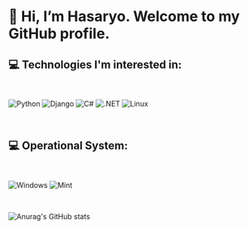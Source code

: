 <h1>👋 Hi, I’m Hasaryo. Welcome to my GitHub profile.</h1>

<h2>💻 Technologies I'm interested in:</h2>

<br>

![Python](https://img.shields.io/badge/python-3670A0?style=for-the-badge&logo=python&logoColor=ffdd54)
![Django](https://img.shields.io/badge/django-%23092E20.svg?style=for-the-badge&logo=django&logoColor=white) 
![C#](https://img.shields.io/badge/C%23-239120?style=for-the-badge&logo=c-sharp&logoColor=white)
![.NET](https://img.shields.io/badge/.NET-5C2D91?style=for-the-badge&logo=.net&logoColor=white)
![Linux](https://img.shields.io/badge/Linux-000?style=for-the-badge&logo=linux&logoColor=FCC624)

<br>

<h2>💻 Operational System:</h2>

<br>

![Windows](https://img.shields.io/badge/Windows-000?style=for-the-badge&logo=windows&logoColor=2CA5E0)
![Mint](https://img.shields.io/badge/Linux%20Mint-87CF3E?style=for-the-badge&logo=Linux%20Mint&logoColor=white)

<br>

![Anurag's GitHub stats](https://github-readme-stats.vercel.app/api?username=hasaryo&show_icons=true&theme=dracula)
